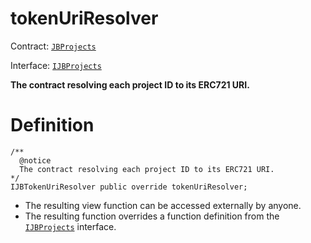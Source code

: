 # tokenUriResolver

Contract: [`JBProjects`](../)

Interface: [`IJBProjects`](../../../interfaces/ijbprojects.md)

**The contract resolving each project ID to its ERC721 URI.**

# Definition

```solidity
/**
  @notice
  The contract resolving each project ID to its ERC721 URI.
*/
IJBTokenUriResolver public override tokenUriResolver;
```

* The resulting view function can be accessed externally by anyone.
* The resulting function overrides a function definition from the [`IJBProjects`](../../../interfaces/ijbprojects.md) interface.